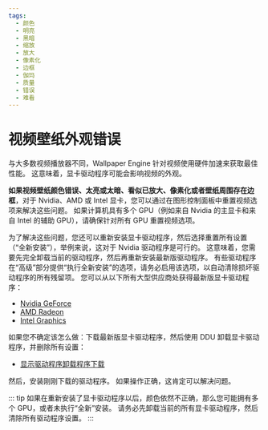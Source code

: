 ```yaml
---
tags:
  - 颜色
  - 明亮
  - 黑暗
  - 缩放
  - 放大
  - 像素化
  - 边框
  - 伽玛
  - 质量
  - 错误
  - 难看
---
```


# 视频壁纸外观错误

与大多数视频播放器不同，Wallpaper Engine 针对视频使用硬件加速来获取最佳性能。 这意味着，显卡驱动程序可能会影响视频的外观。

**如果视频壁纸颜色错误、太亮或太暗、看似已放大、像素化或者壁纸周围存在边框**，对于 Nvidia、AMD 或 Intel 显卡，您可以通过在图形控制面板中重置视频选项来解决这些问题。 如果计算机具有多个 GPU（例如来自 Nvidia 的主显卡和来自 Intel 的辅助 GPU），请确保针对所有 GPU 重置视频选项。

为了解决这些问题，您还可以重新安装显卡驱动程序，然后选择重置所有设置（“全新安装”），举例来说，这对于 Nvidia 驱动程序是可行的。 这意味着，您需要先完全卸载当前的驱动程序，然后再重新安装最新版驱动程序。 有些驱动程序在“高级”部分提供“执行全新安装”的选项，请务必启用该选项，以自动清除损坏驱动程序的所有残留项。 您可以从以下所有大型供应商处获得最新版显卡驱动程序：

* [Nvidia GeForce](https://www.nvidia.com/Download/index.aspx)
* [AMD Radeon](https://www.amd.com/support)
* [Intel Graphics](https://downloadcenter.intel.com/product/80939/Graphics-Drivers)

如果您不确定该怎么做：下载最新版显卡驱动程序，然后使用 DDU 卸载显卡驱动程序，并删除所有设置：

* [显示驱动程序卸载程序下载](https://www.guru3d.com/files-details/display-driver-uninstaller-download.html)

然后，安装刚刚下载的驱动程序。 如果操作正确，这肯定可以解决问题。

::: tip 如果在重新安装了显卡驱动程序以后，颜色依然不正确，那么您可能拥有多个 GPU，或者未执行“全新”安装。 请务必先卸载当前的所有显卡驱动程序，然后清除所有驱动程序设置。 :::